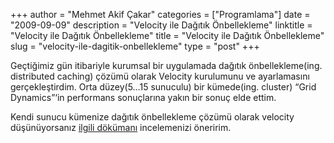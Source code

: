 +++
author = "Mehmet Akif Çakar"
categories = ["Programlama"]
date = "2009-09-09"
description = "Velocity ile Dağıtık Önbellekleme"
linktitle = "Velocity ile Dağıtık Önbellekleme"
title = "Velocity ile Dağıtık Önbellekleme"
slug = "velocity-ile-dagitik-onbellekleme"
type = "post"
+++

Geçtiğimiz gün itibariyle kurumsal bir uygulamada dağıtık önbellekleme(ing. distributed caching) çözümü olarak Velocity kurulumunu ve ayarlamasını gerçekleştirdim. Orta düzey(5…15 sunuculu) bir kümede(ing. cluster) “Grid Dynamics”‘in performans sonuçlarına yakın bir sonuç elde ettim.

Kendi sunucu kümenize dağıtık önbellekleme çözümü olarak velocity düşünüyorsanız [ilgili dökümanı](/documents/VelocityBenchmarkWhitePaper.docx) incelemenizi öneririm.
